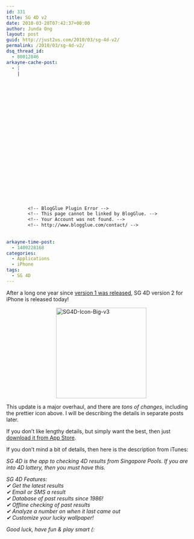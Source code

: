 ```yaml
---
id: 331
title: SG 4D v2
date: 2010-03-28T07:42:37+00:00
author: Junda Ong
layout: post
guid: http://just2us.com/2010/03/sg-4d-v2/
permalink: /2010/03/sg-4d-v2/
dsq_thread_id:
  - 80012846
arkayne-cache-post:
  - |
    |
        
        
        
        
        
        
        
        
        
        
        
        
        
        
        
        
        
        
        
        
        
        
        
        <!-- BlogGlue Plugin Error -->
        <!-- This page cannot be linked by BlogGlue. -->
        <!-- Your Account was not found. -->
        <!-- http://www.blogglue.com/contact/ -->
        
        
arkayne-time-post:
  - 1400228168
categories:
  - Applications
  - iPhone
tags:
  - SG 4D
---
```

After a long one year since <a href="http://www.just2me.com/2008/10/sg-4d.html" onclick="__gaTracker('send', 'event', 'outbound-article', 'http://www.just2me.com/2008/10/sg-4d.html', 'version 1 was released');">version 1 was released</a>, SG 4D version 2 for iPhone is released today!

<a href="http://blog.just2us.com/wp-content/uploads/2010/03/SG4DIconBigv3.png" onclick="__gaTracker('send', 'event', 'outbound-article', 'http://blog.just2us.com/wp-content/uploads/2010/03/SG4DIconBigv3.png', '');"><img title="SG4D-Icon-Big-v3" style="border-top-width: 0px; display: block; border-left-width: 0px; float: none; border-bottom-width: 0px; margin-left: auto; margin-right: auto; border-right-width: 0px" height="240" alt="SG4D-Icon-Big-v3" src="http://blog.just2us.com/wp-content/uploads/2010/03/SG4DIconBigv3_thumb.png" width="240" border="0" /></a> 

This update is a major overhaul, and there are _tons of changes_, including the prettier icon above. I will be describing the details in separate posts later. 

If you don’t like lengthy details, but simply want the best, then just <a href="http://itunes.apple.com/sg/app/sg-4d/id294815815?mt=8" onclick="__gaTracker('send', 'event', 'outbound-article', 'http://itunes.apple.com/sg/app/sg-4d/id294815815?mt=8', 'download it from App Store');">download it from App Store</a>.

If you don’t mind a bit of details, then here is the description from iTunes:

_SG 4D is the app to checking 4D results from Singapore Pools. If you are into 4D lottery, then you must have this._ 

_SG 4D Features:   
✔ Get the latest results   
✔ Email or SMS a result   
✔ Database of past results since 1986!   
✔ Offline checking of past results   
✔ Analyze a number on when it last came out   
✔ Customize your lucky wallpaper!_ 

_Good luck, have fun & play smart (:_

<div style="font-size:0px;height:0px;line-height:0px;margin:0;padding:0;clear:both">
</div>